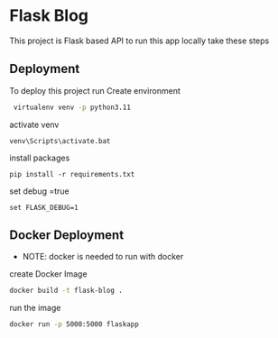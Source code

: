 
# Flask Blog

This project is Flask based API  to run this app locally take these steps





## Deployment

To deploy this project run Create environment

```bash
 virtualenv venv -p python3.11
```

activate venv
```
venv\Scripts\activate.bat
```
install packages
```
pip install -r requirements.txt
```
set debug =true

```
set FLASK_DEBUG=1
```


## Docker Deployment
* NOTE: docker is needed to run with docker 

create Docker Image
```bash
docker build -t flask-blog .
```
run the image 
```bash
docker run -p 5000:5000 flaskapp
```
